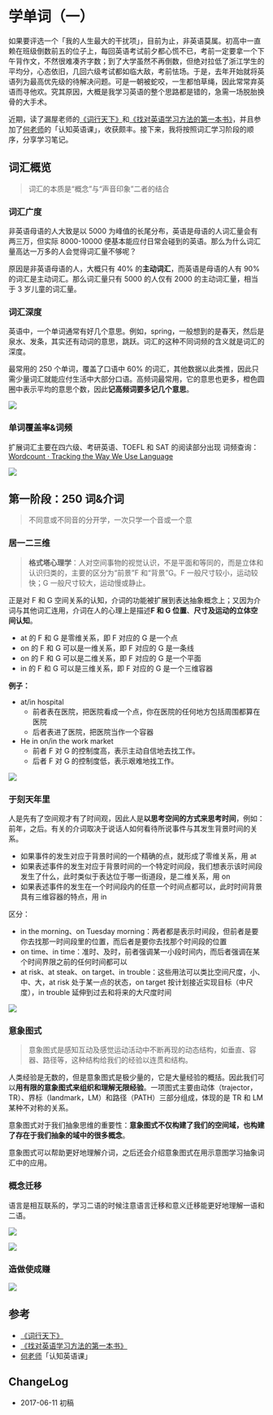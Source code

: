 # 学单词（一）


如果要评选一个「我的人生最大的干扰项」，目前为止，非英语莫属。初高中一直赖在班级倒数前五的位子上，每回英语考试前夕都心慌不已，考前一定要拿一个下午背作文，不然很难凑齐字数；到了大学虽然不再倒数，但绝对拉低了浙江学生的平均分，心态依旧，几回六级考试都如临大敌，考前怯场。于是，去年开始就将英语列为最高优先级的待解决问题。可是一朝被蛇咬，一生都怕草绳，因此常常弃英语而寻他欢。究其原因，大概是我学习英语的整个思路都是错的，急需一场脱胎换骨的大手术。

近期，读了漏屋老师的[《词行天下》](https://book.douban.com/subject/26394930/)和[《找对英语学习方法的第一本书》](https://book.douban.com/subject/11522125/)，并且参加了[何老师](http://www.zaih.com/mentor/84783701/?recommendby=84783701)的「认知英语课」，收获颇丰。接下来，我将按照词汇学习阶段的顺序，分享学习笔记。

## 词汇概览

> 词汇的本质是“概念”与“声音印象”二者的结合

### 词汇广度

非英语母语的人大致是以 5000 为峰值的长尾分布，英语是母语的人词汇量会有两三万，但实际 8000-10000 便基本能应付日常会碰到的英语。那么为什么词汇量高达一万多的人会觉得词汇量不够呢？

原因是非英语母语的人，大概只有 40% 的**主动词汇**，而英语是母语的人有 90% 的词汇是主动词汇。那么词汇量只有 5000 的人仅有 2000 的主动词汇量，相当于 3 岁儿童的词汇量。

### 词汇深度

英语中，一个单词通常有好几个意思。例如，spring，一般想到的是春天，然后是泉水、发条，其实还有动词的意思，跳跃。词汇的这种不同词频的含义就是词汇的深度。

最常用的 250 个单词，覆盖了口语中 60% 的词汇，其他数据以此类推，因此只需少量词汇就能应付生活中大部分口语。高频词最常用，它的意思也更多，橙色圆圈中表示平均的意思个数，因此**记高频词要多记几个意思**。

![](https://xieting-img.oss-cn-hangzhou.aliyuncs.com/yuyidejieti.png)

### 单词覆盖率&词频

扩展词汇主要在四六级、考研英语、TOEFL 和 SAT 的阅读部分出现
词频查询：[Wordcount · Tracking the Way We Use Language](http://www.wordcount.org/main.php)

![](https://xieting-img.oss-cn-hangzhou.aliyuncs.com/cipin.jpeg)

## 第一阶段：250 词&介词

> 不同意或不同音的分开学，一次只学一个音或一个意

### 居一二三维

> **格式塔心理学**：人对空间事物的视觉认识，不是平面和等同的，而是立体和认识归类的，主要的区分为“前景”F 和“背景”G。F 一般尺寸较小，运动较快；G 一般尺寸较大，运动慢或静止。

正是对 F 和 G 空间关系的认知，介词的功能被扩展到表达抽象概念上；又因为介词与其他词汇连用，介词在人的心理上是描述**F 和 G 位置**、**尺寸及运动的立体空间认知**。

- at 的 F 和 G 是零维关系，即 F 对应的 G 是一个点
- on 的 F 和 G 可以是一维关系，即 F 对应的 G 是一条线
- on 的 F 和 G 可以是二维关系，即 F 对应的 G 是一个平面
- in 的 F 和 G 可以是三维关系，即 F 对应的 G 是一个三维容器

**例子：**

- at/in hospital
  - 前者表在医院，把医院看成一个点，你在医院的任何地方包括周围都算在医院
  - 后者表进了医院，把医院当作一个容器
- He in on/in the work market
  - 前者 F 对 G 的控制度高，表示主动自信地去找工作。
  - 后者 F 对 G 的控制度低，表示艰难地找工作。

![](https://xieting-img.oss-cn-hangzhou.aliyuncs.com/fangweijieci.jpeg)

### 于刻天年里

人是先有了空间观才有了时间观，因此人是**以思考空间的方式来思考时间**，例如：前年，之后。有关的介词取决于说话人如何看待所说事件与其发生背景时间的关系。

- 如果事件的发生对应于背景时间的一个精确的点，就形成了零维关系，用 at
- 如果表述事件的发生对应于背景时间的一个特定时间段，我们想表示该时间段发生了什么，此时类似于表达位于哪一街道段，是二维关系，用 on
- 如果表述事件的发生在一个时间段内的任意一个时间点都可以，此时时间背景具有三维容器的特点，用 in

区分：

- in the morning、on Tuesday morning：两者都是表示时间段，但前者是要你去找那一时间段里的位置，而后者是要你去找那个时间段的位置
- on time、in time：准时、及时，前者强调某一小段时间内，而后者强调在某个时间界限之前的任何时间都可以
- at risk、at steak、on target、in trouble：这些用法可以类比空间尺度，小、中、大，at risk 处于某一点的状态，on target 按计划接近实现目标（中尺度），in trouble 延伸到过去和将来的大尺度时间

![](https://xieting-img.oss-cn-hangzhou.aliyuncs.com/shijianjieci.png)

### 意象图式

> 意象图式是感知互动及感觉运动活动中不断再现的动态结构，如垂直、容器、路径等，这种结构给我们的经验以连贯和结构。

人类经验是无数的，但是意象图式是极少量的，它是大量经验的概括。因此我们可以**用有限的意象图式来组织和理解无限经验**。一项图式主要由动体（trajector，TR）、界标（landmark，LM）和路径（PATH）三部分组成，体现的是 TR 和 LM 某种不对称的关系。

意象图式对于我们抽象思维的重要性：**意象图式不仅构建了我们的空间域，也构建了存在于我们抽象的域中的很多概念**。

意象图式可以帮助更好地理解介词，之后还会介绍意象图式在用示意图学习抽象词汇中的应用。

### 概念迁移

语言是相互联系的，学习二语的时候注意语言迁移和意义迁移能更好地理解一语和二语。

![](https://xieting-img.oss-cn-hangzhou.aliyuncs.com/WEBRESOURCE86b4ed01782a8c9db1dd5733bf23bf3a.jpg)

![](https://xieting-img.oss-cn-hangzhou.aliyuncs.com/32135165.jpg)

### 造做使成赚

![](https://xieting-img.oss-cn-hangzhou.aliyuncs.com/make.png)

## 参考

- [《词行天下》](https://book.douban.com/subject/26394930/)
- [《找对英语学习方法的第一本书》](https://book.douban.com/subject/11522125/)
- [何老师](http://www.zaih.com/mentor/84783701/?recommendby=84783701)「认知英语课」

## ChangeLog

- 2017-06-11 初稿

